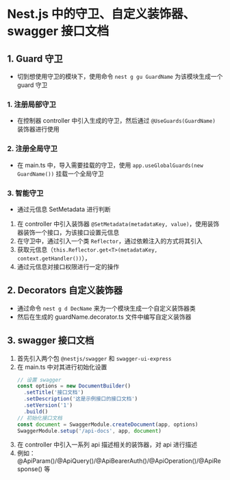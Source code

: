 # Nest.js 中的守卫、自定义装饰器、swagger 接口文档

## 1. Guard 守卫

- 切到想使用守卫的模块下，使用命令 `nest g gu GuardName` 为该模块生成一个 guard 守卫

### 1. 注册局部守卫

- 在控制器 controller 中引入生成的守卫，然后通过 `@UseGuards(GuardName)` 装饰器进行使用

### 2. 注册全局守卫

- 在 main.ts 中，导入需要挂载的守卫，使用 `app.useGlobalGuards(new GuardName())` 挂载一个全局守卫

### 3. 智能守卫

- 通过元信息 SetMetadata 进行判断

1. 在 controller 中引入装饰器 `@SetMetadata(metadataKey, value)`，使用装饰器装饰一个接口，为该接口设置元信息
2. 在守卫中，通过引入一个类 `Reflector`，通过依赖注入的方式将其引入
3. 获取元信息（`this.Reflector.get<T>(metadataKey, context.getHandler())`），
4. 通过元信息对接口权限进行一定的操作

## 2. Decorators 自定义装饰器

- 通过命令 `nest g d DecName` 来为一个模块生成一个自定义装饰器类
- 然后在生成的 guardName.decorator.ts 文件中编写自定义装饰器

## 3. swagger 接口文档

1. 首先引入两个包 `@nestjs/swagger` 和 `swagger-ui-express`
2. 在 main.ts 中对其进行初始化设置
   ```typescript
   // 设置 swagger
   const options = new DocumentBuilder()
     .setTitle('接口文档')
     .setDescription('这是示例接口的接口文档')
     .setVersion('1')
     .build()
   // 初始化接口文档
   const document = SwaggerModule.createDocument(app, options)
   SwaggerModule.setup('/api-docs', app, document)
   ```
3. 在 controller 中引入一系列 api 描述相关的装饰器，对 api 进行描述
4. 例如：@ApiParam()/@ApiQuery()/@ApiBearerAuth()/@ApiOperation()/@ApiResponse() 等
